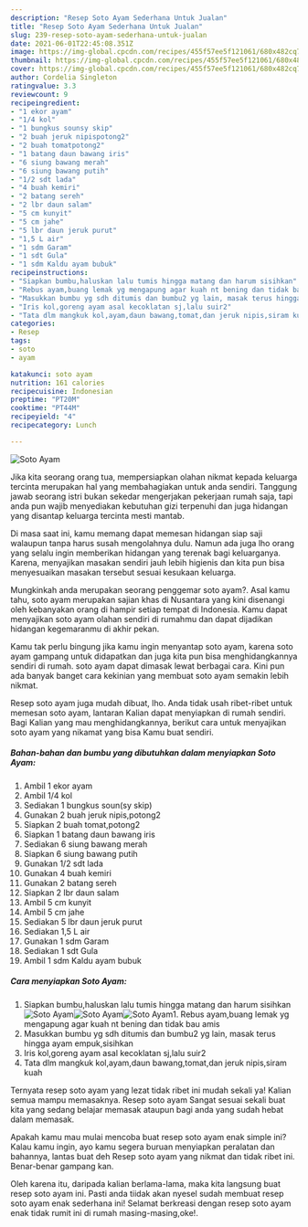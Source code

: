 ```yaml
---
description: "Resep Soto Ayam Sederhana Untuk Jualan"
title: "Resep Soto Ayam Sederhana Untuk Jualan"
slug: 239-resep-soto-ayam-sederhana-untuk-jualan
date: 2021-06-01T22:45:08.351Z
image: https://img-global.cpcdn.com/recipes/455f57ee5f121061/680x482cq70/soto-ayam-foto-resep-utama.jpg
thumbnail: https://img-global.cpcdn.com/recipes/455f57ee5f121061/680x482cq70/soto-ayam-foto-resep-utama.jpg
cover: https://img-global.cpcdn.com/recipes/455f57ee5f121061/680x482cq70/soto-ayam-foto-resep-utama.jpg
author: Cordelia Singleton
ratingvalue: 3.3
reviewcount: 9
recipeingredient:
- "1 ekor ayam"
- "1/4 kol"
- "1 bungkus sounsy skip"
- "2 buah jeruk nipispotong2"
- "2 buah tomatpotong2"
- "1 batang daun bawang iris"
- "6 siung bawang merah"
- "6 siung bawang putih"
- "1/2 sdt lada"
- "4 buah kemiri"
- "2 batang sereh"
- "2 lbr daun salam"
- "5 cm kunyit"
- "5 cm jahe"
- "5 lbr daun jeruk purut"
- "1,5 L air"
- "1 sdm Garam"
- "1 sdt Gula"
- "1 sdm Kaldu ayam bubuk"
recipeinstructions:
- "Siapkan bumbu,haluskan lalu tumis hingga matang dan harum sisihkan"
- "Rebus ayam,buang lemak yg mengapung agar kuah nt bening dan tidak bau amis"
- "Masukkan bumbu yg sdh ditumis dan bumbu2 yg lain, masak terus hingga ayam empuk,sisihkan"
- "Iris kol,goreng ayam asal kecoklatan sj,lalu suir2"
- "Tata dlm mangkuk kol,ayam,daun bawang,tomat,dan jeruk nipis,siram kuah"
categories:
- Resep
tags:
- soto
- ayam

katakunci: soto ayam 
nutrition: 161 calories
recipecuisine: Indonesian
preptime: "PT20M"
cooktime: "PT44M"
recipeyield: "4"
recipecategory: Lunch

---
```



![Soto Ayam](https://img-global.cpcdn.com/recipes/455f57ee5f121061/680x482cq70/soto-ayam-foto-resep-utama.jpg)

Jika kita seorang orang tua, mempersiapkan olahan nikmat kepada keluarga tercinta merupakan hal yang membahagiakan untuk anda sendiri. Tanggung jawab seorang istri bukan sekedar mengerjakan pekerjaan rumah saja, tapi anda pun wajib menyediakan kebutuhan gizi terpenuhi dan juga hidangan yang disantap keluarga tercinta mesti mantab.

Di masa  saat ini, kamu memang dapat memesan hidangan siap saji walaupun tanpa harus susah mengolahnya dulu. Namun ada juga lho orang yang selalu ingin memberikan hidangan yang terenak bagi keluarganya. Karena, menyajikan masakan sendiri jauh lebih higienis dan kita pun bisa menyesuaikan masakan tersebut sesuai kesukaan keluarga. 



Mungkinkah anda merupakan seorang penggemar soto ayam?. Asal kamu tahu, soto ayam merupakan sajian khas di Nusantara yang kini disenangi oleh kebanyakan orang di hampir setiap tempat di Indonesia. Kamu dapat menyajikan soto ayam olahan sendiri di rumahmu dan dapat dijadikan hidangan kegemaranmu di akhir pekan.

Kamu tak perlu bingung jika kamu ingin menyantap soto ayam, karena soto ayam gampang untuk didapatkan dan juga kita pun bisa menghidangkannya sendiri di rumah. soto ayam dapat dimasak lewat berbagai cara. Kini pun ada banyak banget cara kekinian yang membuat soto ayam semakin lebih nikmat.

Resep soto ayam juga mudah dibuat, lho. Anda tidak usah ribet-ribet untuk memesan soto ayam, lantaran Kalian dapat menyiapkan di rumah sendiri. Bagi Kalian yang mau menghidangkannya, berikut cara untuk menyajikan soto ayam yang nikamat yang bisa Kamu buat sendiri.

<!--inarticleads1-->

##### Bahan-bahan dan bumbu yang dibutuhkan dalam menyiapkan Soto Ayam:

1. Ambil 1 ekor ayam
1. Ambil 1/4 kol
1. Sediakan 1 bungkus soun(sy skip)
1. Gunakan 2 buah jeruk nipis,potong2
1. Siapkan 2 buah tomat,potong2
1. Siapkan 1 batang daun bawang iris
1. Sediakan 6 siung bawang merah
1. Siapkan 6 siung bawang putih
1. Gunakan 1/2 sdt lada
1. Gunakan 4 buah kemiri
1. Gunakan 2 batang sereh
1. Siapkan 2 lbr daun salam
1. Ambil 5 cm kunyit
1. Ambil 5 cm jahe
1. Sediakan 5 lbr daun jeruk purut
1. Sediakan 1,5 L air
1. Gunakan 1 sdm Garam
1. Sediakan 1 sdt Gula
1. Ambil 1 sdm Kaldu ayam bubuk




<!--inarticleads2-->

##### Cara menyiapkan Soto Ayam:

1. Siapkan bumbu,haluskan lalu tumis hingga matang dan harum sisihkan
<img src="https://img-global.cpcdn.com/steps/a51eac69df8ed05e/160x128cq70/soto-ayam-langkah-memasak-1-foto.jpg" alt="Soto Ayam"><img src="https://img-global.cpcdn.com/steps/0f3e8dc9c731ab93/160x128cq70/soto-ayam-langkah-memasak-1-foto.jpg" alt="Soto Ayam"><img src="https://img-global.cpcdn.com/steps/84fb6820c47df5ad/160x128cq70/soto-ayam-langkah-memasak-1-foto.jpg" alt="Soto Ayam">1. Rebus ayam,buang lemak yg mengapung agar kuah nt bening dan tidak bau amis
1. Masukkan bumbu yg sdh ditumis dan bumbu2 yg lain, masak terus hingga ayam empuk,sisihkan
1. Iris kol,goreng ayam asal kecoklatan sj,lalu suir2
1. Tata dlm mangkuk kol,ayam,daun bawang,tomat,dan jeruk nipis,siram kuah




Ternyata resep soto ayam yang lezat tidak ribet ini mudah sekali ya! Kalian semua mampu memasaknya. Resep soto ayam Sangat sesuai sekali buat kita yang sedang belajar memasak ataupun bagi anda yang sudah hebat dalam memasak.

Apakah kamu mau mulai mencoba buat resep soto ayam enak simple ini? Kalau kamu ingin, ayo kamu segera buruan menyiapkan peralatan dan bahannya, lantas buat deh Resep soto ayam yang nikmat dan tidak ribet ini. Benar-benar gampang kan. 

Oleh karena itu, daripada kalian berlama-lama, maka kita langsung buat resep soto ayam ini. Pasti anda tiidak akan nyesel sudah membuat resep soto ayam enak sederhana ini! Selamat berkreasi dengan resep soto ayam enak tidak rumit ini di rumah masing-masing,oke!.

